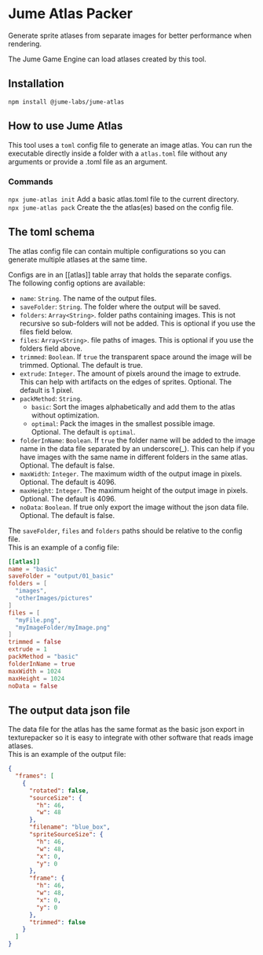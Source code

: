 # Jume Atlas Packer
Generate sprite atlases from separate images for better performance when rendering.  

The Jume Game Engine can load atlases created by this tool.

## Installation
`npm install @jume-labs/jume-atlas`

## How to use Jume Atlas
This tool uses a `toml` config file to generate an image atlas. You can run the executable directly inside a folder with a `atlas.toml` file without any arguments or provide a .toml file as an argument.

### Commands
`npx jume-atlas init` Add a basic atlas.toml file to the current directory.  
`npx jume-atlas pack` Create the the atlas(es) based on the config file.

## The toml schema
The atlas config file can contain multiple configurations so you can generate multiple atlases at the same time.

Configs are in an [[atlas]] table array that holds the separate configs.  
The following config options are available:

- `name`: `String`. The name of the output files.
- `saveFolder`: `String`. The folder where the output will be saved.
- `folders`: `Array<String>`. folder paths containing images. This is not recursive so sub-folders will not be added. This is optional if you use the files field below.
- `files`: `Array<String>`. file paths of images. This is optional if you use the folders field above.
- `trimmed`: `Boolean`. If `true` the transparent space around the image will be trimmed. Optional. The default is true.
- `extrude`: `Integer`. The amount of pixels around the image to extrude. This can help with artifacts on the edges of sprites. Optional. The default is 1 pixel.
- `packMethod`: `String`.
  - `basic`: Sort the images alphabetically and add them to the atlas without optimization.
  - `optimal`: Pack the images in the smallest possible image.  
  Optional. The default is `optimal`. 
- `folderInName`: `Boolean`. If `true` the folder name will be added to the image name in the data file separated by an underscore(_). This can help if you have images with the same name in different folders in the same atlas. Optional. The default is false.
- `maxWidth`: `Integer`. The maximum width of the output image in pixels. Optional. The default is 4096.
- `maxHeight`: `Integer`. The maximum height of the output image in pixels. Optional. The default is 4096.
- `noData`: `Boolean`. If true only export the image without the json data file. Optional. The default is false.

The `saveFolder`, `files` and `folders` paths should be relative to the config file.   
This is an example of a config file:
``` toml
[[atlas]]
name = "basic"
saveFolder = "output/01_basic"
folders = [
  "images",
  "otherImages/pictures"
]
files = [
  "myFile.png",
  "myImageFolder/myImage.png"
]
trimmed = false
extrude = 1
packMethod = "basic"
folderInName = true
maxWidth = 1024
maxHeight = 1024
noData = false
```

## The output data json file
The data file for the atlas has the same format as the basic json export in texturepacker so it is easy to integrate with other software that reads image atlases.  
This is an example of the output file:

``` json
{
  "frames": [
    {
      "rotated": false,
      "sourceSize": {
        "h": 46,
        "w": 48
      },
      "filename": "blue_box",
      "spriteSourceSize": {
        "h": 46,
        "w": 48,
        "x": 0,
        "y": 0
      },
      "frame": {
        "h": 46,
        "w": 48,
        "x": 0,
        "y": 0
      },
      "trimmed": false
    }
  ]
}
```